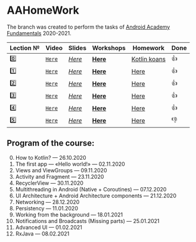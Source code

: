 # AAHomeWork
The branch was created to perform the tasks of [Android Academy Fundamentals](https://github.com/Android-Academy-Global) 2020-2021.

| Lection № | Video | Slides | Workshops | Homework | Done
---|---|---|---|---|---
| :zero: | [`Here`](https://www.youtube.com/watch?v=_clrkv6VL4g) | [*Here*](https://docs.google.com/presentation/d/1Ndgbz6m9ydFFdTu2tXuN2Gussp49f_dnRr6cruwZXDE) | [**Here**](https://github.com/Android-Academy-Global/2020-Fundamentals-Kotlin) | [Kotlin koans](https://play.kotlinlang.org/koans) | :+1:
| :one: | [`Here`](https://www.youtube.com/watch?v=d0944nsdnAg) |[*Here*](https://docs.google.com/presentation/d/1pU39BMu0FNOzLeT1fR5t3AarPqz7O5jarzae8orOJCc) | [**Here**](https://drive.google.com/drive/folders/1AFM8vJzOftXKsiXlQG30BcdpDazjyyc3) | [Here](https://docs.google.com/document/d/e/2PACX-1vTZwbPObJnhMcN5FwTN9uxPZ2kNr8Vu9r07ggzpP2E5M9vzFvzlGyKM-CazwQOQt4QPy3Z_jf-Xa9Ri/pub) | :+1:
| :two: | [`Here`](https://www.youtube.com/watch?v=YPdpIpUeWsw) |[*Here*](https://docs.google.com/presentation/d/1JR1LFs69fYWrWpy95pVDiwxu6dtwFshz16flkhFwN4w) | [**Here**](https://drive.google.com/drive/folders/1SgJUTA0Q8VjzaNNnxGAZEtuExZQzH5Zc) | [Here](https://docs.google.com/document/d/e/2PACX-1vQ0axff0WGoR9pgNA-QnYHQFy_Vc6yzqTjPNesRIpEYY89p3OzBqd0SJVgQxHJ7isxxjL2hXWo8_8Fp/pub) | :+1:
| :three: | [`Here`](https://www.youtube.com/watch?v=Gb71h-cEUZs) |[*Here*](https://docs.google.com/presentation/d/1ehcJutvpXMOL1I_hpLTPD9mY7T7knkor5AkGWd1pnok) | [**Here**](https://drive.google.com/drive/folders/1jp6jcWQLEsMK5ze7IYc29ldD19fOwDpx) | [Here](https://docs.google.com/document/d/e/2PACX-1vRinJc51_6FSPPjN11LvWY8sJmL44uQzeks2wpg-OtptXXhV4I48aGWsHsuVbsHIbPdSB1xfNvQZPJ_/pub) | :+1:
| :four: | [`Here`](https://www.youtube.com/watch?v=7WR0d4bsIIc) |[*Here*](https://docs.google.com/presentation/d/e/2PACX-1vS_dPsaFLz7RfXSDYPLxyt_iwuuluSGh-5xrrvMTrlm97EvGgjcVc-yP9-yqsIgO7Rzj-2M52RChZEG/pub) | [**Here**](https://drive.google.com/drive/folders/1WbJFskTDk4GOuVfK5QBd-9I8FKjLtGk5) | [Here](https://docs.google.com/document/d/e/2PACX-1vSTGNZY1BKh_SzzmxKy4ruyFc9nHE_DbVkY9Pj89cLsFlEQs_GKOfKAlOiutd_BNBfLQCRv3flPF6uR/pub) | :+1:
| :five: | [`Here`](https://www.youtube.com/watch?v=iWiSQydw1qk) |[*Here*](https://docs.google.com/presentation/d/1uunUXtuO7veS1VkSJB5voaZe4alTsV74SRUBVl_5fB4/edit) | [**Here**](https://drive.google.com) | [Here](https://docs.google.com/) | :-1:


## Program of the course:
0. How to Kotlin? — 26.10.2020
1. The first app — «Hello world!» — 02.11.2020
2. Views and ViewGroups — 09.11.2020
3. Activity and Fragment — 23.11.2020
4. RecyclerView — 30.11.2020
5. Multithreading in Android (Native + Coroutines) — 07.12.2020
6. UI Architecture + Android Architecture components — 21.12.2020
7. Networking — 28.12.2020
8. Persistency — 11.01.2020
9. Working from the background — 18.01.2021
10. Notifications and Broadcasts (Missing parts) — 25.01.2021
11. Advanced UI — 01.02.2021
12. RxJava — 08.02.2021
